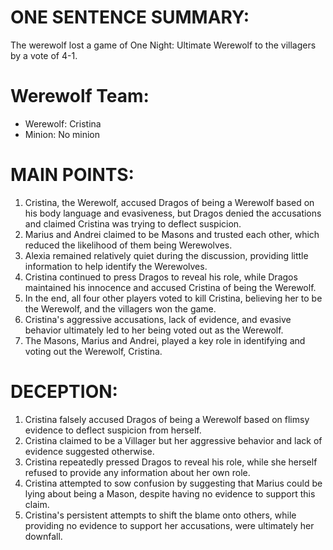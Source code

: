 # ONE SENTENCE SUMMARY:
The werewolf lost a game of One Night: Ultimate Werewolf to the villagers by a vote of 4-1.

# Werewolf Team:
- Werewolf: Cristina
- Minion: No minion

# MAIN POINTS:
1. Cristina, the Werewolf, accused Dragos of being a Werewolf based on his body language and evasiveness, but Dragos denied the accusations and claimed Cristina was trying to deflect suspicion.
2. Marius and Andrei claimed to be Masons and trusted each other, which reduced the likelihood of them being Werewolves.
3. Alexia remained relatively quiet during the discussion, providing little information to help identify the Werewolves.
4. Cristina continued to press Dragos to reveal his role, while Dragos maintained his innocence and accused Cristina of being the Werewolf.
5. In the end, all four other players voted to kill Cristina, believing her to be the Werewolf, and the villagers won the game.
6. Cristina's aggressive accusations, lack of evidence, and evasive behavior ultimately led to her being voted out as the Werewolf.
7. The Masons, Marius and Andrei, played a key role in identifying and voting out the Werewolf, Cristina.

# DECEPTION:
1. Cristina falsely accused Dragos of being a Werewolf based on flimsy evidence to deflect suspicion from herself.
2. Cristina claimed to be a Villager but her aggressive behavior and lack of evidence suggested otherwise.
3. Cristina repeatedly pressed Dragos to reveal his role, while she herself refused to provide any information about her own role.
4. Cristina attempted to sow confusion by suggesting that Marius could be lying about being a Mason, despite having no evidence to support this claim.
5. Cristina's persistent attempts to shift the blame onto others, while providing no evidence to support her accusations, were ultimately her downfall.